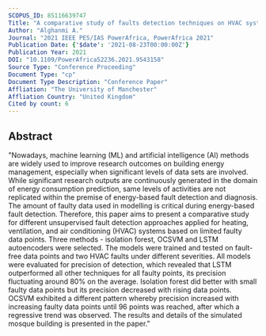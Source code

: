 ```yaml
---
SCOPUS_ID: 85116639747
Title: "A comparative study of faults detection techniques on HVAC systems"
Author: "Alghanmi A."
Journal: "2021 IEEE PES/IAS PowerAfrica, PowerAfrica 2021"
Publication Date: {'$date': '2021-08-23T00:00:00Z'}
Publication Year: 2021
DOI: "10.1109/PowerAfrica52236.2021.9543158"
Source Type: "Conference Proceeding"
Document Type: "cp"
Document Type Description: "Conference Paper"
Affliation: "The University of Manchester"
Affliation Country: "United Kingdom"
Cited by count: 6
---
```


## Abstract
"Nowadays, machine learning (ML) and artificial intelligence (AI) methods are widely used to improve research outcomes on building energy management, especially when significant levels of data sets are involved. While significant research outputs are continuously generated in the domain of energy consumption prediction, same levels of activities are not replicated within the premise of energy-based fault detection and diagnosis. The amount of faulty data used in modelling is critical during energy-based fault detection. Therefore, this paper aims to present a comparative study for different unsupervised fault detection approaches applied for heating, ventilation, and air conditioning (HVAC) systems based on limited faulty data points. Three methods - isolation forest, OCSVM and LSTM autoencoders were selected. The models were trained and tested on fault-free data points and two HVAC faults under different severities. All models were evaluated for precision of detection, which revealed that LSTM outperformed all other techniques for all faulty points, its precision fluctuating around 80% on the average. Isolation forest did better with small faulty data points but its precision decreased with rising data points. OCSVM exhibited a different pattern whereby precision increased with increasing faulty data points until 96 points was reached, after which a regressive trend was observed. The results and details of the simulated mosque building is presented in the paper."
